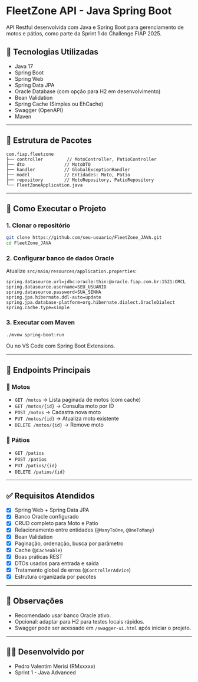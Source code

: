 
# FleetZone API - Java Spring Boot

API Restful desenvolvida com Java e Spring Boot para gerenciamento de motos e pátios, como parte da Sprint 1 do Challenge FIAP 2025.

## 🚀 Tecnologias Utilizadas

- Java 17
- Spring Boot
- Spring Web
- Spring Data JPA
- Oracle Database (com opção para H2 em desenvolvimento)
- Bean Validation
- Spring Cache (Simples ou EhCache)
- Swagger (OpenAPI)
- Maven

---

## 📁 Estrutura de Pacotes

```
com.fiap.fleetzone
├── controller         // MotoController, PatioController
├── dto               // MotoDTO
├── handler           // GlobalExceptionHandler
├── model             // Entidades: Moto, Patio
├── repository        // MotoRepository, PatioRepository
└── FleetZoneApplication.java
```

---

## 🔧 Como Executar o Projeto

### 1. Clonar o repositório

```bash
git clone https://github.com/seu-usuario/FleetZone_JAVA.git
cd FleetZone_JAVA
```

### 2. Configurar banco de dados Oracle

Atualize `src/main/resources/application.properties`:

```
spring.datasource.url=jdbc:oracle:thin:@oracle.fiap.com.br:1521:ORCL
spring.datasource.username=SEU_USUARIO
spring.datasource.password=SUA_SENHA
spring.jpa.hibernate.ddl-auto=update
spring.jpa.database-platform=org.hibernate.dialect.OracleDialect
spring.cache.type=simple
```

### 3. Executar com Maven

```bash
./mvnw spring-boot:run
```

Ou no VS Code com Spring Boot Extensions.

---

## 📄 Endpoints Principais

### 🚗 Motos

- `GET /motos` → Lista paginada de motos (com cache)
- `GET /motos/{id}` → Consulta moto por ID
- `POST /motos` → Cadastra nova moto
- `PUT /motos/{id}` → Atualiza moto existente
- `DELETE /motos/{id}` → Remove moto

### 🏢 Pátios

- `GET /patios`
- `POST /patios`
- `PUT /patios/{id}`
- `DELETE /patios/{id}`

---

## ✅ Requisitos Atendidos

- [x] Spring Web + Spring Data JPA
- [x] Banco Oracle configurado
- [x] CRUD completo para Moto e Patio
- [x] Relacionamento entre entidades (`@ManyToOne`, `@OneToMany`)
- [x] Bean Validation
- [x] Paginação, ordenação, busca por parâmetro
- [x] Cache (`@Cacheable`)
- [x] Boas práticas REST
- [x] DTOs usados para entrada e saída
- [x] Tratamento global de erros (`@ControllerAdvice`)
- [x] Estrutura organizada por pacotes

---

## 📌 Observações

- Recomendado usar banco Oracle ativo.
- Opcional: adaptar para H2 para testes locais rápidos.
- Swagger pode ser acessado em `/swagger-ui.html` após iniciar o projeto.

---

## 👨‍💻 Desenvolvido por

- Pedro Valentim Merisi (RMxxxxx)
- Sprint 1 - Java Advanced
